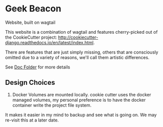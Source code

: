 # Geek Beacon


Website, built on wagtail

This website is a combination of wagtail and features cherry-picked out of the CookieCutter project: http://cookiecutter-django.readthedocs.io/en/latest/index.html.

There are features that are just simply missing, others that are consciously omitted due to a variety of reasons, we'll call them artistic differences. 

See  [Doc Folder](docs/) for more details


## Design Choices

1. Docker Volumes are mounted locally.  cookie cutter uses the docker managed volumes, my personal preference is to have the docker container write the project file system. 

It makes it easier in my mind to backup and see what is going on. We may re-visit this at a later date. 


